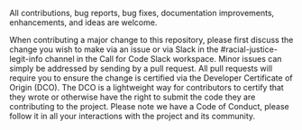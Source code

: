 
All contributions, bug reports, bug fixes, documentation improvements, enhancements, and ideas are welcome.

When contributing a major change to this repository, please first discuss the change you wish to make via an issue or via Slack in the #racial-justice-legit-info channel in the Call for Code Slack workspace. Minor issues can simply be addressed by sending by a pull request.
All pull requests will require you to ensure the change is certified via the Developer Certificate of Origin (DCO). The DCO is a lightweight way for contributors to certify that they wrote or otherwise have the right to submit the code they are contributing to the project.
Please note we have a Code of Conduct, please follow it in all your interactions with the project and its community.
